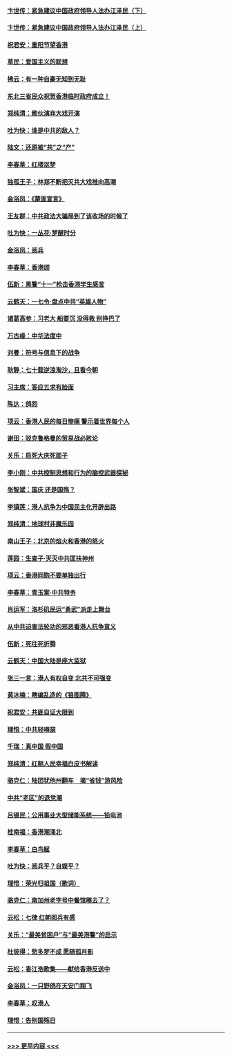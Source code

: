 #### [卞世传：紧急建议中国政府领导人法办江泽民（下）](../pages/nsc993/n11573390.md?t=10080233) 
#### [卞世传：紧急建议中国政府领导人法办江泽民（上）](../pages/nsc993/n11573208.md?t=10080233) 
#### [祝君安：重阳节望香港](../pages/nsc993/n11573190.md?t=10080233) 
#### [草民：爱国主义的联想](../pages/nsc993/n11572333.md?t=10080233) 
#### [拂云：有一种自豪无知到无耻](../pages/nsc993/n11572006.md?t=10080233) 
#### [东北三省民众祝贺香港临时政府成立！](../pages/nsc993/n11571215.md?t=10080233) 
#### [郑纯清：散伙演弃大戏开演](../pages/nsc993/n11570826.md?t=10080233) 
#### [吐为快：谁是中共的敌人？](../pages/nsc993/n11570817.md?t=10080233) 
#### [陆文：还原被“共”之“产”](../pages/nsc993/n11570798.md?t=10080233) 
#### [李春草：红楼沤梦](../pages/nsc993/n11569673.md?t=10080233) 
#### [独孤王子：林郑不断把灭共大戏推向高潮](../pages/nsc993/n11569381.md?t=10080233) 
#### [金浴凤：《蒙面宣言》](../pages/nsc993/n11569368.md?t=10080233) 
#### [王友群：中共政法大骗局到了该收场的时候了](../pages/nsc993/n11568940.md?t=10080233) 
#### [吐为快：一丛花‧梦醒时分](../pages/nsc993/n11567491.md?t=10080233) 
#### [金浴凤：阅兵](../pages/nsc993/n11567454.md?t=10080233) 
#### [李春草：香港颂](../pages/nsc993/n11567444.md?t=10080233) 
#### [伍新：黑警“十一”枪击香港学生感言](../pages/nsc993/n11567426.md?t=10080233) 
#### [云鹤天：一七令‧盘点中共“英雄人物”](../pages/nsc993/n11567091.md?t=10080233) 
#### [诸葛高参：习老大 船要沉 没得救 别挣巴了](../pages/nsc993/n11566976.md?t=10080233) 
#### [万古缘：中华法度中](../pages/nsc993/n11566726.md?t=10080233) 
#### [刘曼：符号与信息下的战争](../pages/nsc993/n11564655.md?t=10080233) 
#### [耿静：七十载逆浪淘沙，且看今朝](../pages/nsc993/n11564520.md?t=10080233) 
#### [习主席：答应五求有脸面](../pages/nsc993/n11563953.md?t=10080233) 
#### [陈达：鸽怨](../pages/nsc993/n11561879.md?t=10080233) 
#### [项云：香港人民的每日惨痛  警示着世界每个人](../pages/nsc993/n11559273.md?t=10080233) 
#### [谢田：驳克鲁格曼的贸易战必败论](../pages/nsc993/n11555840.md?t=10080233) 
#### [关乐：启死大庆死面子](../pages/nsc993/n11556823.md?t=10080233) 
#### [李小刚：中共控制思想和行为的脑控武器探秘](../pages/nsc993/n11556776.md?t=10080233) 
#### [张智斌：国庆  还是国殇？](../pages/nsc993/n11556617.md?t=10080233) 
#### [李镇莲：港人抗争为中国民主化开辟出路](../pages/nsc993/n11556570.md?t=10080233) 
#### [郑纯清：地球村非魔乐园](../pages/nsc993/n11555415.md?t=10080233) 
#### [南山王子：北京的焰火和香港的怒火](../pages/nsc993/n11555318.md?t=10080233) 
#### [莲园：生查子·天灭中共匡扶神州](../pages/nsc993/n11555302.md?t=10080233) 
#### [项云：香港同胞不要单独出行](../pages/nsc993/n11555276.md?t=10080233) 
#### [李春草：青玉案‧中共特务](../pages/nsc993/n11552356.md?t=10080233) 
#### [肖运军：洛杉矶民运“勇武”派走上舞台](../pages/nsc993/n11551595.md?t=10080233) 
#### [从中共迫害法轮功的邪恶看港人抗争意义](../pages/nsc993/n11540858.md?t=10080233) 
#### [伍新：死往死折腾](../pages/nsc993/n11550174.md?t=10080233) 
#### [云鹤天：中国大陆是座大监狱](../pages/nsc993/n11550155.md?t=10080233) 
#### [张三一言：港人有权自变 北共不可强变](../pages/nsc993/n11550132.md?t=10080233) 
#### [黄冰楠：瞎编乱造的《狼图腾》](../pages/nsc993/n11550082.md?t=10080233) 
#### [祝君安：共匪自证大限到](../pages/nsc993/n11550041.md?t=10080233) 
#### [理悟：中共轻嘚瑟](../pages/nsc993/n11547978.md?t=10080233) 
#### [千瑞：真中国 假中国](../pages/nsc993/n11547865.md?t=10080233) 
#### [郑纯清：红朝人民幸福白皮书解读](../pages/nsc993/n11547499.md?t=10080233) 
#### [骆克仁：陆团犹他州翻车　揭“省钱”游风险](../pages/nsc993/n11546977.md?t=10080233) 
#### [中共“老区”的退党潮](../pages/nsc993/n11545995.md?t=10080233) 
#### [吕锡民：公用事业大型储能系统——铅电池](../pages/nsc993/n11545701.md?t=10080233) 
#### [桂南福：香港潮涌北](../pages/nsc993/n11545682.md?t=10080233) 
#### [李春草：白鸟赋](../pages/nsc993/n11545663.md?t=10080233) 
#### [吐为快：阅兵乎？自娱乎？](../pages/nsc993/n11545625.md?t=10080233) 
#### [理悟：荣光归祖国（歌词）](../pages/nsc993/n11545616.md?t=10080233) 
#### [骆克仁：南加州老字号中餐馆哪去了？](../pages/nsc993/n11545120.md?t=10080233) 
#### [云松：七律 红朝阅兵有感](../pages/nsc993/n11542394.md?t=10080233) 
#### [关乐：“最美贫困户”与“最美港警”的启示](../pages/nsc993/n11542252.md?t=10080233) 
#### [杜彼得：愁多梦不成 愿随孤月影](../pages/nsc993/n11540296.md?t=10080233) 
#### [云松：香江浩歌集——献给香港反送中](../pages/nsc993/n11540149.md?t=10080233) 
#### [金浴凤：一只野鸽在天安门翔飞](../pages/nsc993/n11540280.md?t=10080233) 
#### [李春草：叹港人](../pages/nsc993/n11540119.md?t=10080233) 
#### [理悟：告别国殇日](../pages/nsc993/n11539610.md?t=10080233) 

----
#### [ >>> 更早内容 <<< ](../indexes/nsc993-earlier.md)
